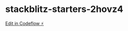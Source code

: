 # stackblitz-starters-2hovz4

[Edit in Codeflow ⚡️](https://stackblitz.com/~/github.com/JoeHart/stackblitz-starters-2hovz4)